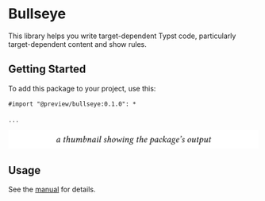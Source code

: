 # Bullseye

This library helps you write target-dependent Typst code, particularly target-dependent content and show rules.

## Getting Started

To add this package to your project, use this:

```typ
#import "@preview/bullseye:0.1.0": *

...
```

<picture>
  <source media="(prefers-color-scheme: dark)" srcset="./thumbnail-dark.svg">
  <img src="./thumbnail-light.svg">
</picture>

## Usage

See the [manual](docs/manual.pdf) for details.
